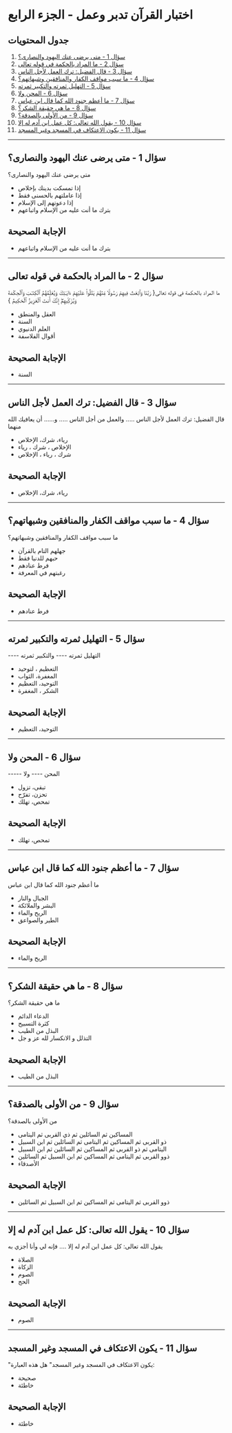 # اختبار القرآن تدبر وعمل - الجزء الرابع

## جدول المحتويات

1. [سؤال 1 - متى يرضى عنك اليهود والنصارى؟](#سؤال-1---متى-يرضى-عنك-اليهود-والنصارى)
2. [سؤال 2 - ما المراد بالحكمة في قوله تعالى](#سؤال-2---ما-المراد-بالحكمة-في-قوله-تعالى)
3. [سؤال 3 - قال الفضيل: ترك العمل لأجل الناس](#سؤال-3---قال-الفضيل-ترك-العمل-لأجل-الناس)
4. [سؤال 4 - ما سبب مواقف الكفار والمنافقين وشبهاتهم؟](#سؤال-4---ما-سبب-مواقف-الكفار-والمنافقين-وشبهاتهم)
5. [سؤال 5 - التهليل ثمرته والتكبير ثمرته](#سؤال-5---التهليل-ثمرته-والتكبير-ثمرته)
6. [سؤال 6 - المحن ولا](#سؤال-6---المحن-ولا)
7. [سؤال 7 - ما أعظم جنود الله كما قال ابن عباس](#سؤال-7---ما-أعظم-جنود-الله-كما-قال-ابن-عباس)
8. [سؤال 8 - ما هي حقيقة الشكر؟](#سؤال-8---ما-هي-حقيقة-الشكر)
9. [سؤال 9 - من الأولى بالصدقة؟](#سؤال-9---من-الأولى-بالصدقة)
10. [سؤال 10 - يقول الله تعالى: كل عمل ابن آدم له إلا](#سؤال-10---يقول-الله-تعالى-كل-عمل-ابن-آدم-له-إلا)
11. [سؤال 11 - يكون الاعتكاف في المسجد وغير المسجد](#سؤال-11---يكون-الاعتكاف-في-المسجد-وغير-المسجد)

---

## سؤال 1 - متى يرضى عنك اليهود والنصارى؟

متى يرضى عنك اليهود والنصارى؟

* إذا تمسكت بدينك بإخلاص
* إذا عاملتهم بالحسنى فقط
* إذا دعوتهم إلى الإسلام
* بترك ما أنت عليه من الإسلام واتباعهم

## الإجابة الصحيحة

* بترك ما أنت عليه من الإسلام واتباعهم

---

## سؤال 2 - ما المراد بالحكمة في قوله تعالى

ما المراد بالحكمة في قوله تعالى{ رَبَّنَا وَٱبۡعَثۡ فِیهِمۡ رَسُولࣰا مِّنۡهُمۡ یَتۡلُوا۟ عَلَیۡهِمۡ ءَایَـٰتِكَ وَیُعَلِّمُهُمُ ٱلۡكِتَـٰبَ وَٱلۡحِكۡمَةَ وَیُزَكِّیهِمۡۖ إِنَّكَ أَنتَ ٱلۡعَزِیزُ ٱلۡحَكِیمُ }

* العقل والمنطق
* السنة
* العلم الدنيوي
* أقوال الفلاسفة

## الإجابة الصحيحة

* السنة

---

## سؤال 3 - قال الفضيل: ترك العمل لأجل الناس

قال الفضيل: ترك العمل لأجل الناس ..... والعمل من أجل الناس ..... و...... أن يعافيك الله منهما

* رياء، شرك، الإخلاص
* الإخلاص ، شرك ، رياء
* شرك ، رياء ، الإخلاص

## الإجابة الصحيحة

* رياء، شرك، الإخلاص

---

## سؤال 4 - ما سبب مواقف الكفار والمنافقين وشبهاتهم؟

ما سبب مواقف الكفار والمنافقين وشبهاتهم؟

* جهلهم التام بالقرآن
* حبهم للدنيا فقط
* فرط عنادهم
* رغبتهم في المعرفة

## الإجابة الصحيحة

* فرط عنادهم

---

## سؤال 5 - التهليل ثمرته والتكبير ثمرته

---- التهليل ثمرته ---- والتكبير ثمرته

* التعظيم ، لتوحيد
* المغفرة، الثواب
* التوحيد، التعظيم
* الشكر ، المغفرة

## الإجابة الصحيحة

* التوحيد، التعظيم

---

## سؤال 6 - المحن ولا

----- المحن ---- ولا

* تبقى، تزول
* تحزن، تفرّح
* تمحص، تهلك

## الإجابة الصحيحة

* تمحص، تهلك

---

## سؤال 7 - ما أعظم جنود الله كما قال ابن عباس

ما أعظم جنود الله كما قال ابن عباس

* الجبال والنار
* البشر والملائكة
* الريح والماء
* الطير والصواعق

## الإجابة الصحيحة

* الريح والماء

---

## سؤال 8 - ما هي حقيقة الشكر؟

ما هي حقيقة الشكر؟

* الدعاء الدائم
* كثرة التسبيح
* البذل من الطيب
* التذلل و الانكسار لله عز و جل

## الإجابة الصحيحة

* البذل من الطيب

---

## سؤال 9 - من الأولى بالصدقة؟

من الأولى بالصدقة؟

* المساكين ثم السائلين ثم ذي القربى ثم اليتامى
* ذو القربى ثم المساكين ثم اليتامى ثم السائلين ثم ابن السبيل
* اليتامى ثم ذو القربى ثم المساكين ثم السائلين ثم ابن السبيل
* ذوو القربى ثم اليتامى ثم المساكين ثم ابن السبيل ثم السائلين
* الأصدقاء

## الإجابة الصحيحة

* ذوو القربى ثم اليتامى ثم المساكين ثم ابن السبيل ثم السائلين

---

## سؤال 10 - يقول الله تعالى: كل عمل ابن آدم له إلا

يقول الله تعالى: كل عمل ابن آدم له إلا .... فإنه لي وأنا أجزي به

* الصلاة
* الزكاة
* الصوم
* الحج

## الإجابة الصحيحة

* الصوم

---

## سؤال 11 - يكون الاعتكاف في المسجد وغير المسجد

"يكون الاعتكاف في المسجد وغير المسجد"
هل هذه العبارة:

* صحيحة
* خاطئة

## الإجابة الصحيحة

* خاطئة
